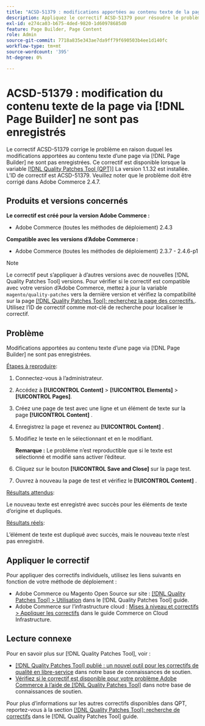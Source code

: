 ```yaml
---
title: "ACSD-51379 : modifications apportées au contenu texte de la page via [!DNL Page Builder] ne sont pas enregistrées"
description: Appliquez le correctif ACSD-51379 pour résoudre le problème Adobe Commerce en raison duquel les modifications apportées au contenu texte d’une page via [!DNL Page Builder] ne sont pas enregistrées.
exl-id: e274ca03-b675-4ded-9820-1d60978685d0
feature: Page Builder, Page Content
role: Admin
source-git-commit: 7718a835e343ae7da9ff79f690503b4ee1d140fc
workflow-type: tm+mt
source-wordcount: '395'
ht-degree: 0%

---
```


# ACSD-51379 : modification du contenu texte de la page via [!DNL Page Builder] ne sont pas enregistrés

Le correctif ACSD-51379 corrige le problème en raison duquel les modifications apportées au contenu texte d’une page via [!DNL Page Builder] ne sont pas enregistrées. Ce correctif est disponible lorsque la variable [[!DNL Quality Patches Tool (QPT)]](/help/announcements/adobe-commerce-announcements/magento-quality-patches-released-new-tool-to-self-serve-quality-patches.md) La version 1.1.32 est installée. L’ID de correctif est ACSD-51379. Veuillez noter que le problème doit être corrigé dans Adobe Commerce 2.4.7.

## Produits et versions concernés

**Le correctif est créé pour la version Adobe Commerce :**

* Adobe Commerce (toutes les méthodes de déploiement) 2.4.3

**Compatible avec les versions d’Adobe Commerce :**

* Adobe Commerce (toutes les méthodes de déploiement) 2.3.7 - 2.4.6-p1

>[!NOTE]
>
>Le correctif peut s’appliquer à d’autres versions avec de nouvelles [!DNL Quality Patches Tool] versions. Pour vérifier si le correctif est compatible avec votre version d’Adobe Commerce, mettez à jour la variable `magento/quality-patches` vers la dernière version et vérifiez la compatibilité sur la page [[!DNL Quality Patches Tool]: recherchez la page des correctifs.](https://experienceleague.adobe.com/tools/commerce-quality-patches/index.html). Utilisez l’ID de correctif comme mot-clé de recherche pour localiser le correctif.

## Problème

Modifications apportées au contenu texte d’une page via [!DNL Page Builder] ne sont pas enregistrées.

<u>Étapes à reproduire</u>:

1. Connectez-vous à l’administrateur.
1. Accédez à **[!UICONTROL Content]** > **[!UICONTROL Elements]** > **[!UICONTROL Pages]**.
1. Créez une page de test avec une ligne et un élément de texte sur la page **[!UICONTROL Content]** .
1. Enregistrez la page et revenez au **[!UICONTROL Content]** .
1. Modifiez le texte en le sélectionnant et en le modifiant.

   **Remarque :** Le problème n’est reproductible que si le texte est sélectionné et modifié sans activer l’éditeur.

1. Cliquez sur le bouton **[!UICONTROL Save and Close]** sur la page test.
1. Ouvrez à nouveau la page de test et vérifiez le **[!UICONTROL Content]** .

<u>Résultats attendus</u>:

Le nouveau texte est enregistré avec succès pour les éléments de texte d’origine et dupliqués.

<u>Résultats réels</u>:

L’élément de texte est dupliqué avec succès, mais le nouveau texte n’est pas enregistré.

## Appliquer le correctif

Pour appliquer des correctifs individuels, utilisez les liens suivants en fonction de votre méthode de déploiement :

* Adobe Commerce ou Magento Open Source sur site : [[!DNL Quality Patches Tool] > Utilisation](https://experienceleague.adobe.com/docs/commerce-operations/tools/quality-patches-tool/usage.html) dans le [!DNL Quality Patches Tool] guide.
* Adobe Commerce sur l’infrastructure cloud : [Mises à niveau et correctifs > Appliquer les correctifs](https://experienceleague.adobe.com/docs/commerce-cloud-service/user-guide/develop/upgrade/apply-patches.html) dans le guide Commerce on Cloud Infrastructure.

## Lecture connexe

Pour en savoir plus sur [!DNL Quality Patches Tool], voir :

* [[!DNL Quality Patches Tool] publié : un nouvel outil pour les correctifs de qualité en libre-service](/help/announcements/adobe-commerce-announcements/magento-quality-patches-released-new-tool-to-self-serve-quality-patches.md) dans notre base de connaissances de soutien.
* [Vérifiez si le correctif est disponible pour votre problème Adobe Commerce à l’aide de [!DNL Quality Patches Tool]](/help/support-tools/patches-available-in-qpt-tool/check-patch-for-magento-issue-with-magento-quality-patches.md) dans notre base de connaissances de soutien.

Pour plus d’informations sur les autres correctifs disponibles dans QPT, reportez-vous à la section [[!DNL Quality Patches Tool]: recherche de correctifs](https://experienceleague.adobe.com/tools/commerce-quality-patches/index.html) dans le [!DNL Quality Patches Tool] guide.
